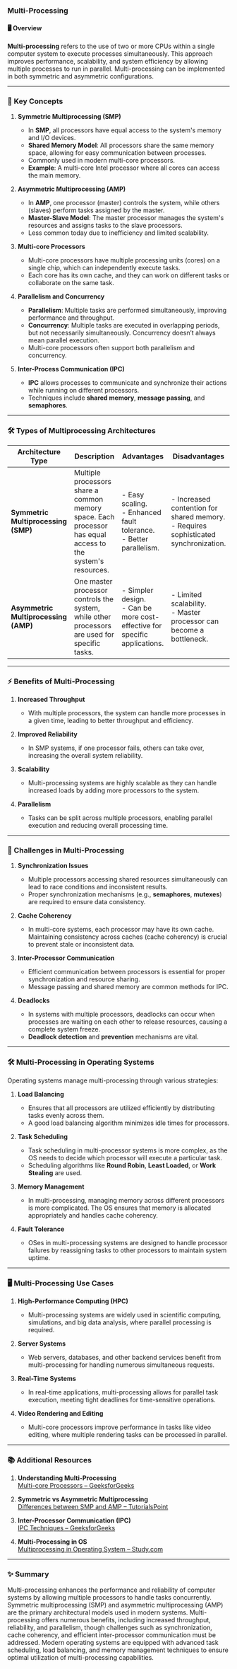 ### Multi-Processing

#### 🖥️ Overview
**Multi-processing** refers to the use of two or more CPUs within a single computer system to execute processes simultaneously. This approach improves performance, scalability, and system efficiency by allowing multiple processes to run in parallel. Multi-processing can be implemented in both symmetric and asymmetric configurations.

---

### 🔑 Key Concepts

1. **Symmetric Multiprocessing (SMP)**
   - In **SMP**, all processors have equal access to the system's memory and I/O devices.
   - **Shared Memory Model**: All processors share the same memory space, allowing for easy communication between processes.
   - Commonly used in modern multi-core processors.
   - **Example**: A multi-core Intel processor where all cores can access the main memory.

2. **Asymmetric Multiprocessing (AMP)**
   - In **AMP**, one processor (master) controls the system, while others (slaves) perform tasks assigned by the master.
   - **Master-Slave Model**: The master processor manages the system's resources and assigns tasks to the slave processors.
   - Less common today due to inefficiency and limited scalability.

3. **Multi-core Processors**
   - Multi-core processors have multiple processing units (cores) on a single chip, which can independently execute tasks.
   - Each core has its own cache, and they can work on different tasks or collaborate on the same task.

4. **Parallelism and Concurrency**
   - **Parallelism**: Multiple tasks are performed simultaneously, improving performance and throughput.
   - **Concurrency**: Multiple tasks are executed in overlapping periods, but not necessarily simultaneously. Concurrency doesn’t always mean parallel execution.
   - Multi-core processors often support both parallelism and concurrency.

5. **Inter-Process Communication (IPC)**
   - **IPC** allows processes to communicate and synchronize their actions while running on different processors.
   - Techniques include **shared memory**, **message passing**, and **semaphores**.

---

### 🛠️ Types of Multiprocessing Architectures

| **Architecture Type** | **Description**                                                       | **Advantages**                                                       | **Disadvantages**                                                    |
|-----------------------|-----------------------------------------------------------------------|---------------------------------------------------------------------|----------------------------------------------------------------------|
| **Symmetric Multiprocessing (SMP)** | Multiple processors share a common memory space. Each processor has equal access to the system's resources. | - Easy scaling.<br> - Enhanced fault tolerance.<br> - Better parallelism. | - Increased contention for shared memory.<br> - Requires sophisticated synchronization. |
| **Asymmetric Multiprocessing (AMP)** | One master processor controls the system, while other processors are used for specific tasks. | - Simpler design.<br> - Can be more cost-effective for specific applications. | - Limited scalability.<br> - Master processor can become a bottleneck. |

---

### ⚡ Benefits of Multi-Processing

1. **Increased Throughput**
   - With multiple processors, the system can handle more processes in a given time, leading to better throughput and efficiency.

2. **Improved Reliability**
   - In SMP systems, if one processor fails, others can take over, increasing the overall system reliability.

3. **Scalability**
   - Multi-processing systems are highly scalable as they can handle increased loads by adding more processors to the system.

4. **Parallelism**
   - Tasks can be split across multiple processors, enabling parallel execution and reducing overall processing time.

---

### 🔄 Challenges in Multi-Processing

1. **Synchronization Issues**
   - Multiple processors accessing shared resources simultaneously can lead to race conditions and inconsistent results.
   - Proper synchronization mechanisms (e.g., **semaphores**, **mutexes**) are required to ensure data consistency.

2. **Cache Coherency**
   - In multi-core systems, each processor may have its own cache. Maintaining consistency across caches (cache coherency) is crucial to prevent stale or inconsistent data.

3. **Inter-Processor Communication**
   - Efficient communication between processors is essential for proper synchronization and resource sharing.
   - Message passing and shared memory are common methods for IPC.

4. **Deadlocks**
   - In systems with multiple processors, deadlocks can occur when processes are waiting on each other to release resources, causing a complete system freeze.
   - **Deadlock detection** and **prevention** mechanisms are vital.

---

### 🛠️ Multi-Processing in Operating Systems

Operating systems manage multi-processing through various strategies:

1. **Load Balancing**
   - Ensures that all processors are utilized efficiently by distributing tasks evenly across them.
   - A good load balancing algorithm minimizes idle times for processors.

2. **Task Scheduling**
   - Task scheduling in multi-processor systems is more complex, as the OS needs to decide which processor will execute a particular task.
   - Scheduling algorithms like **Round Robin**, **Least Loaded**, or **Work Stealing** are used.

3. **Memory Management**
   - In multi-processing, managing memory across different processors is more complicated. The OS ensures that memory is allocated appropriately and handles cache coherency.

4. **Fault Tolerance**
   - OSes in multi-processing systems are designed to handle processor failures by reassigning tasks to other processors to maintain system uptime.

---

### 🖥️ Multi-Processing Use Cases

1. **High-Performance Computing (HPC)**
   - Multi-processing systems are widely used in scientific computing, simulations, and big data analysis, where parallel processing is required.

2. **Server Systems**
   - Web servers, databases, and other backend services benefit from multi-processing for handling numerous simultaneous requests.

3. **Real-Time Systems**
   - In real-time applications, multi-processing allows for parallel task execution, meeting tight deadlines for time-sensitive operations.

4. **Video Rendering and Editing**
   - Multi-core processors improve performance in tasks like video editing, where multiple rendering tasks can be processed in parallel.

---

### 📚 Additional Resources

1. **Understanding Multi-Processing**  
   [Multi-core Processors – GeeksforGeeks](https://www.geeksforgeeks.org/multi-core-processors/)

2. **Symmetric vs Asymmetric Multiprocessing**  
   [Differences between SMP and AMP – TutorialsPoint](https://www.tutorialspoint.com/difference-between-symmetric-and-asymmetric-multiprocessing)

3. **Inter-Processor Communication (IPC)**  
   [IPC Techniques – GeeksforGeeks](https://www.geeksforgeeks.org/inter-process-communication-ipc/)

4. **Multi-Processing in OS**  
   [Multiprocessing in Operating System – Study.com](https://study.com/academy/lesson/multiprocessing-in-operating-systems-definition-types.html)

---

### ✨ Summary

Multi-processing enhances the performance and reliability of computer systems by allowing multiple processors to handle tasks concurrently. Symmetric multiprocessing (SMP) and asymmetric multiprocessing (AMP) are the primary architectural models used in modern systems. Multi-processing offers numerous benefits, including increased throughput, reliability, and parallelism, though challenges such as synchronization, cache coherency, and efficient inter-processor communication must be addressed. Modern operating systems are equipped with advanced task scheduling, load balancing, and memory management techniques to ensure optimal utilization of multi-processing capabilities.